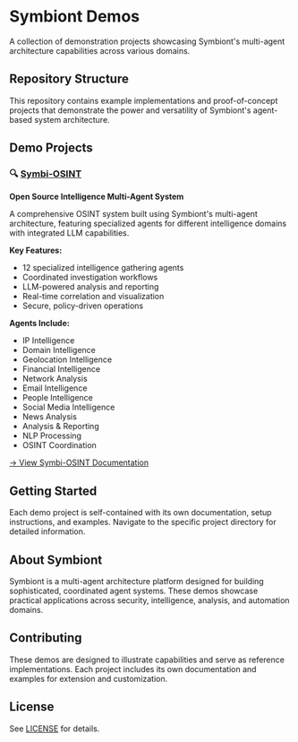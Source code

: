 # Symbiont Demos

A collection of demonstration projects showcasing Symbiont's multi-agent architecture capabilities across various domains.

## Repository Structure

This repository contains example implementations and proof-of-concept projects that demonstrate the power and versatility of Symbiont's agent-based system architecture.

## Demo Projects

### 🔍 [Symbi-OSINT](./symbi-osint/)
**Open Source Intelligence Multi-Agent System**

A comprehensive OSINT system built using Symbiont's multi-agent architecture, featuring specialized agents for different intelligence domains with integrated LLM capabilities.

**Key Features:**
- 12 specialized intelligence gathering agents
- Coordinated investigation workflows
- LLM-powered analysis and reporting
- Real-time correlation and visualization
- Secure, policy-driven operations

**Agents Include:**
- IP Intelligence
- Domain Intelligence  
- Geolocation Intelligence
- Financial Intelligence
- Network Analysis
- Email Intelligence
- People Intelligence
- Social Media Intelligence
- News Analysis
- Analysis & Reporting
- NLP Processing
- OSINT Coordination

[→ View Symbi-OSINT Documentation](./symbi-osint/README.md)

## Getting Started

Each demo project is self-contained with its own documentation, setup instructions, and examples. Navigate to the specific project directory for detailed information.

## About Symbiont

Symbiont is a multi-agent architecture platform designed for building sophisticated, coordinated agent systems. These demos showcase practical applications across security, intelligence, analysis, and automation domains.

## Contributing

These demos are designed to illustrate capabilities and serve as reference implementations. Each project includes its own documentation and examples for extension and customization.

## License

See [LICENSE](./LICENSE) for details.
